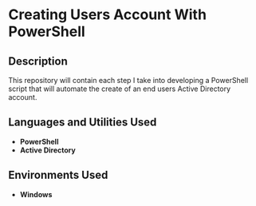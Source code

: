 <h1>Creating Users Account With PowerShell</h1>

<h2>Description</h2>
This repository will contain each step I take into developing a PowerShell script that will automate the create of an end users Active Directory account.
<br />


<h2>Languages and Utilities Used</h2>

- <b>PowerShell</b>
- <b>Active Directory</b>

<h2>Environments Used </h2>

- <b>Windows</b>


<!--
 ```diff
- text in red
+ text in green
! text in orange
# text in gray
@@ text in purple (and bold)@@
```
--!>
